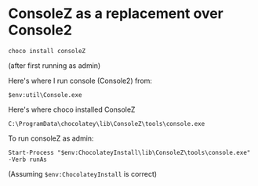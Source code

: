 ﻿# ConsoleZ as a replacement over Console2

    choco install consoleZ

(after first running as admin)

Here's where I run console (Console2) from:

    $env:util\Console.exe

Here's where choco installed ConsoleZ

    C:\ProgramData\chocolatey\lib\ConsoleZ\tools\console.exe

To run consoleZ as admin:

    Start-Process "$env:ChocolateyInstall\lib\ConsoleZ\tools\console.exe" -Verb runAs

(Assuming `$env:ChocolateyInstall` is correct)
